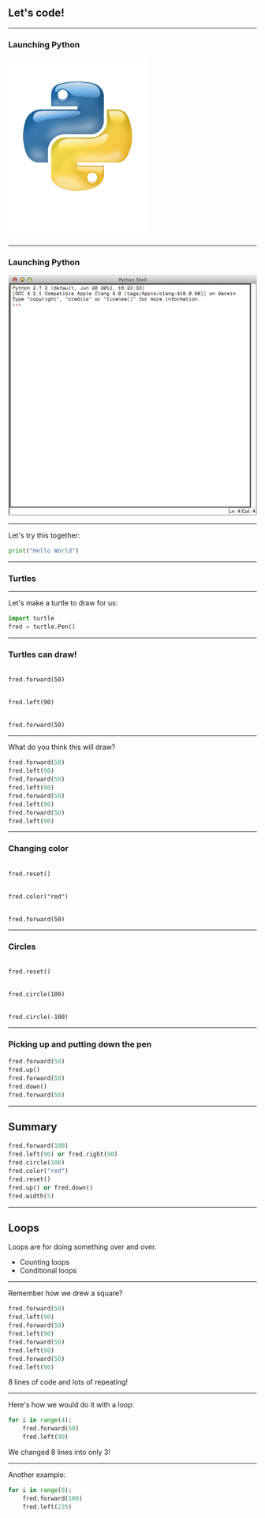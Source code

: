 ## Let's code!

---

### Launching Python

<img src="img/python-logo.png" style="max-width: 100%; height: auto;">

---

### Launching Python

<img src="img/python-shell.png" style="max-width: 100%; height: auto;">

---

Let's try this together:

```python
print("Hello World")
```

---

### Turtles

---

Let's make a turtle to draw for us:

```python
import turtle
fred = turtle.Pen()
```

---

### Turtles can draw!

<pre><code class="python fragment">
fred.forward(50)
</code></pre>
<pre><code class="python fragment">
fred.left(90)
</code></pre>
<pre><code class="python fragment">
fred.forward(50)
</code></pre>

---

What do you think this will draw?

```python
fred.forward(50)
fred.left(90)
fred.forward(50)
fred.left(90)
fred.forward(50)
fred.left(90)
fred.forward(50)
fred.left(90)
```

---

### Changing color

<pre><code class="python fragment">
fred.reset()
</code></pre>
<pre><code class="python fragment">
fred.color("red")
</code></pre>
<pre><code class="python fragment">
fred.forward(50)
</code></pre>

---

### Circles
<pre><code class="python fragment">
fred.reset()
</code></pre>
<pre><code class="python fragment">
fred.circle(100)
</code></pre>
<pre><code class="python fragment">
fred.circle(-100)
</code></pre>

---

### Picking up and putting down the pen
```python
fred.forward(50)
fred.up()
fred.forward(50)
fred.down()
fred.forward(50)
```

---

## Summary

```python
fred.forward(100)
fred.left(90) or fred.right(90)
fred.circle(100)
fred.color("red")
fred.reset()
fred.up() or fred.down()
fred.width(5)
```

---

## Loops

Loops are for doing something over and over.

* Counting loops
* Conditional loops

---

Remember how we drew a square?
```python
fred.forward(50)
fred.left(90)
fred.forward(50)
fred.left(90)
fred.forward(50)
fred.left(90)
fred.forward(50)
fred.left(90)
```
8 lines of code and lots of repeating!

---

Here's how we would do it with a loop:
```python
for i in range(4):
    fred.forward(50)
    fred.left(90)
```
We changed 8 lines into only 3!

---

Another example:
```python
for i in range(8):
    fred.forward(100)
    fred.left(225)
```
